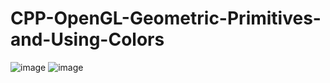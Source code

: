 # CPP-OpenGL-Geometric-Primitives-and-Using-Colors
![image](https://user-images.githubusercontent.com/85553852/152270521-9c0a15bc-f28d-4eee-90ef-837c356ee501.png)
![image](https://user-images.githubusercontent.com/85553852/152270553-04aa5cd5-9e1f-4344-a79d-3cd038fa286b.png)
